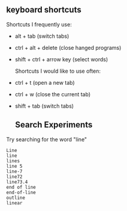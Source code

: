 ## keyboard shortcuts
  Shortcuts I frequently use:
- alt + tab (switch tabs)
- ctrl + alt + delete (close hanged programs)
- shift + ctrl + arrow key (select words)

  Shortcuts I would like to use often:
- ctrl + t (open a new tab)
- ctrl + w (close the current tab)
- shift + tab (switch tabs)

  ## Search Experiments
Try searching for the word "line"

```
Line
line
lines
line 5
line-7
line72
line73.4
end of line
end-of-line
outline
linear
```